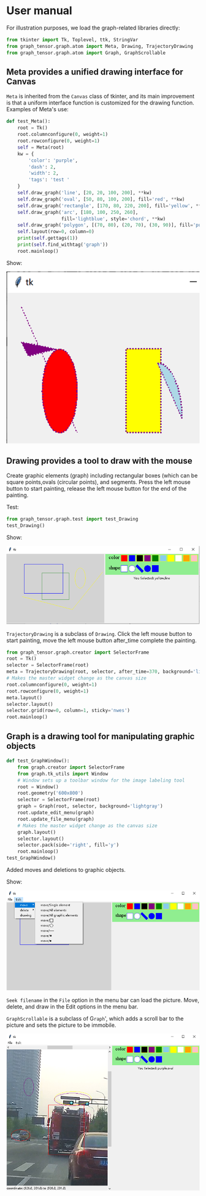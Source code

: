 # User manual

For illustration purposes, we load the graph-related libraries directly:

```python
from tkinter import Tk, Toplevel, ttk, StringVar
from graph_tensor.graph.atom import Meta, Drawing, TrajectoryDrawing
from graph_tensor.graph.atom import Graph, GraphScrollable
```

## Meta provides a unified drawing interface for Canvas

`Meta` is inherited from the `Canvas` class of tkinter, and its main improvement is that a uniform interface function is customized for the drawing function. Examples of Meta's use:

```python
def test_Meta():
    root = Tk()
    root.columnconfigure(0, weight=1)
    root.rowconfigure(0, weight=1)
    self = Meta(root)
    kw = {
        'color': 'purple',
        'dash': 2,
        'width': 2,
        'tags': 'test '
    }
    self.draw_graph('line', [20, 20, 100, 200], **kw)
    self.draw_graph('oval', [50, 80, 100, 200], fill='red', **kw)
    self.draw_graph('rectangle', [170, 80, 220, 200], fill='yellow', **kw)
    self.draw_graph('arc', [180, 100, 250, 260],
                    fill='lightblue', style='chord', **kw)
    self.draw_graph('polygon', [(70, 80), (20, 70), (30, 90)], fill='purple', **kw)
    self.layout(row=0, column=0)
    print(self.gettags(1))
    print(self.find_withtag('graph'))
    root.mainloop()
```

Show:

![Figure 1 first graph](images/first_graph.png)

## Drawing provides a tool to draw with the mouse

Create graphic elements (graph) including rectangular boxes (which can be square points,ovals (circular points), and segments. Press the left mouse button to start painting, release the left mouse button for the end of the painting.

Test:

```python
from graph_tensor.graph.test import test_Drawing
test_Drawing()
```

Show:

![Figure 2 Geometric drawings](images/draw_tool.png)

`TrajectoryDrawing` is a subclass of `Drawing`. Click the left mouse button to start painting, move the left mouse button after_time complete the painting.

```python
from graph_tensor.graph.creator import SelectorFrame
root = Tk()
selector = SelectorFrame(root)
meta = TrajectoryDrawing(root, selector, after_time=370, background='lightgray')
# Makes the master widget change as the canvas size
root.columnconfigure(0, weight=1)
root.rowconfigure(0, weight=1)
meta.layout()
selector.layout()
selector.grid(row=0, column=1, sticky='nwes')
root.mainloop()
```

## Graph is a drawing tool for manipulating graphic objects

```python
def test_GraphWindow():
    from graph.creator import SelectorFrame
    from graph.tk_utils import Window
    # Window sets up a toolbar window for the image labeling tool
    root = Window()
    root.geometry('600x800')
    selector = SelectorFrame(root)
    graph = Graph(root, selector, background='lightgray')
    root.update_edit_menu(graph)
    root.update_file_menu(graph)
    # Makes the master widget change as the canvas size
    graph.layout()
    selector.layout()
    selector.pack(side='right', fill='y')
    root.mainloop()
test_GraphWindow()
```

Added moves and deletions to graphic objects.

Show:

![Figure 3 Geometric drawings](images/draw_graph.png)

`Seek filename` in the `File` option in the menu bar can load the picture. Move, delete, and draw in the Edit options in the menu bar.

`GraphScrollable` is a subclass of G`raph`', which adds a scroll bar to the picture and sets the picture to be immobile.

![Figure 4 Simple labeling tool for pictures](images/label_image.png)
